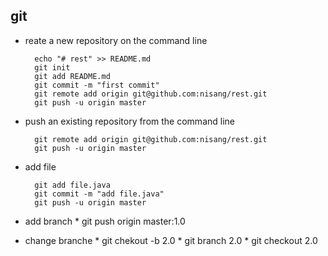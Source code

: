## git

* reate a new repository on the command line
	
    	echo "# rest" >> README.md
		git init
		git add README.md
		git commit -m "first commit"
		git remote add origin git@github.com:nisang/rest.git
		git push -u origin master
	
* push an existing repository from the command line

		git remote add origin git@github.com:nisang/rest.git
		git push -u origin master

* add file

		git add file.java
		git commit -m "add file.java"
		git push -u origin master

* add branch
		* git push origin master:1.0


* change branche
		* git chekout -b 2.0
		* git branch 2.0
		* git checkout 2.0